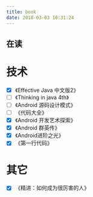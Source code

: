 ```yaml
---
title: book
date: 2018-03-03 10:31:24
---
```


## 在读


技术
======
- [x] 《Effective Java 中文版2》
- [ ] 《Thinking in java 4th》
- [ ] 《Android 源码设计模式》
- [ ] 《代码大全》
- [x] 《Android 开发艺术探索》
- [x] 《Android 群英传》
- [x] 《Android进阶之光》
- [x] 《第一行代码》

其它
=====
- [x] 《精进：如何成为很厉害的人》

